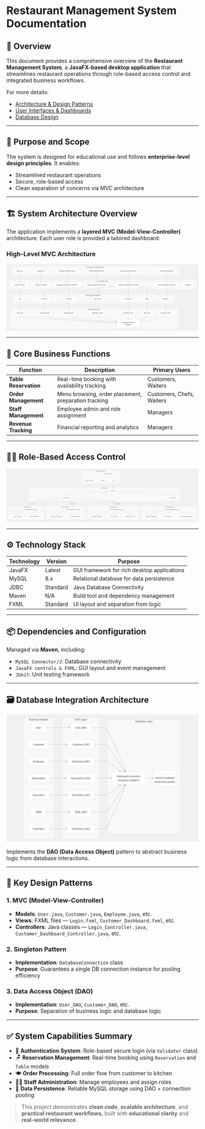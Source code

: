 # Restaurant Management System Documentation

## 📁 Overview



This document provides a comprehensive overview of the **Restaurant Management System**, a **JavaFX-based desktop application** that streamlines restaurant operations through role-based access control and integrated business workflows.

For more details:
- [Architecture & Design Patterns](#architecture--design-patterns)
- [User Interfaces & Dashboards](#)
- [Database Design](#)

---

## 🎯 Purpose and Scope

The system is designed for educational use and follows **enterprise-level design principles**. It enables:

- Streamlined restaurant operations
- Secure, role-based access
- Clean separation of concerns via MVC architecture

---

## 🏗️ System Architecture Overview

The application implements a **layered MVC (Model-View-Controller)** architecture. Each user role is provided a tailored dashboard:

### High-Level MVC Architecture
![MVC Architecture](./Images/img1.png)

---

## 🔄 Core Business Functions

| Function           | Description                                             | Primary Users              |
|--------------------|---------------------------------------------------------|----------------------------|
| **Table Reservation** | Real-time booking with availability tracking            | Customers, Waiters         |
| **Order Management**  | Menu browsing, order placement, preparation tracking   | Customers, Chefs, Waiters  |
| **Staff Management**  | Employee admin and role assignment                     | Managers                   |
| **Revenue Tracking**  | Financial reporting and analytics                      | Managers                   |

---

## 🧑‍💼 Role-Based Access Control
![Role-Based Access Control](Images/img2.png)

---

## ⚙️ Technology Stack

| Technology   | Version     | Purpose                                         |
|--------------|-------------|-------------------------------------------------|
| JavaFX       | Latest      | GUI framework for rich desktop applications     |
| MySQL        | 8.x         | Relational database for data persistence        |
| JDBC         | Standard    | Java Database Connectivity                      |
| Maven        | N/A         | Build tool and dependency management            |
| FXML         | Standard    | UI layout and separation from logic             |

---

## 📦 Dependencies and Configuration

Managed via **Maven**, including:

- `MySQL Connector/J`: Database connectivity
- `JavaFX controls & FXML`: GUI layout and event management
- `JUnit`: Unit testing framework

---

## 🗃️ Database Integration Architecture
![DAO Pattern](./Images/img3.png)

Implements the **DAO (Data Access Object)** pattern to abstract business logic from database interactions.

---

## 🧱 Key Design Patterns

### 1. MVC (Model-View-Controller)

- **Models**: `User.java`, `Customer.java`, `Employee.java`, etc.
- **Views**: FXML files — `Login.fxml`, `Customer_Dashboard.fxml`, etc.
- **Controllers**: Java classes — `Login_Controller.java`, `Customer_Dashboard_Controller.java`, etc.

### 2. Singleton Pattern

- **Implementation**: `DatabaseConnection` class
- **Purpose**: Guarantees a single DB connection instance for pooling efficiency

### 3. Data Access Object (DAO)

- **Implementation**: `User_DAO`, `Customer_DAO`, etc.
- **Purpose**: Separation of business logic and database logic

---

## ✅ System Capabilities Summary

- 🔐 **Authentication System**: Role-based secure login (via `Validator` class)
- 🪑 **Reservation Management**: Real-time booking using `Reservation` and `Table` models
- 🍽️ **Order Processing**: Full order flow from customer to kitchen
- 🧑‍💼 **Staff Administration**: Manage employees and assign roles
- 💾 **Data Persistence**: Reliable MySQL storage using DAO + connection pooling

> This project demonstrates **clean code**, **scalable architecture**, and **practical restaurant workflows**, built with **educational clarity** and **real-world relevance**.

